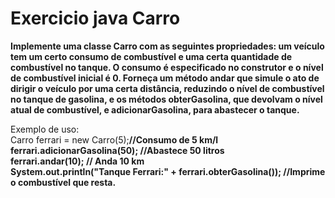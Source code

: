 # Exercicio java Carro<br>
<strong>Implemente uma classe Carro com as seguintes propriedades: um veículo tem um certo
consumo de combustível e uma certa quantidade de combustível no tanque. O consumo
é especificado no construtor e o nível de combustível inicial é 0. Forneça um método
andar que simule o ato de dirigir o veículo por uma certa distância, reduzindo o nível de
combustível no tanque de gasolina, e os métodos obterGasolina, que devolvam o nível
atual de combustível, e adicionarGasolina, para abastecer o tanque.</strong>
 
Exemplo de uso:<br>
Carro ferrari = new Carro(5);<strong>//Consumo de 5 km/l<br>
ferrari.adicionarGasolina(50); //Abastece 50 litros<br>
ferrari.andar(10); // Anda 10 km<br>
System.out.println("Tanque Ferrari:" + ferrari.obterGasolina()); //Imprime o combustível que resta.<br>
